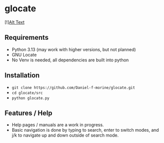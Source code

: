 # glocate

[!][Alt Text](https://raw.githubusercontent.com/Daniel-f-morine/gif/f74e668c66b3285af47798e1069978e7e8e8894f/glocate_gifs/demo1.gif)

## Requirements
- Python 3.13 (may work with higher versions, but not planned)
- GNU Locate
- No Venv is needed, all dependencies are built into python

## Installation
- ``git clone https://github.com/Daniel-f-morine/glocate.git``
- ``cd glocate/src``
- ``python glocate.py``

## Features / Help
- Help pages / manuals are a work in progress.
- Basic navigation is done by typing to search, enter to switch modes, and j/k to navigate up and down outside of search mode.

